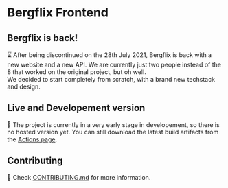 # Bergflix Frontend

## Bergflix is back!

⌛ After being discontinued on the 28th July 2021, Bergflix is back with a new website and a new API. We are currently just two people instead of the 8 that worked on the original project, but oh well. \
We decided to start completely from scratch, with a brand new techstack and design.

## Live and Developement version

🌱 The project is currently in a very early stage in developement, so there is no hosted version yet. You can still download the latest build artifacts from the [Actions page](https://github.com/Bergflix-Remake/frontend/actions).

## Contributing

🔧 Check [CONTRIBUTING.md](/CONTRIBUTING.md) for more information.